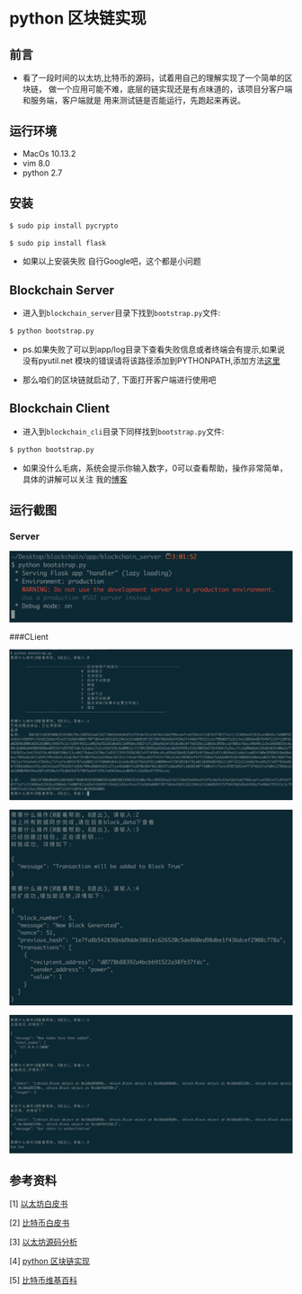 # python 区块链实现

## 前言
* 看了一段时间的以太坊,比特币的源码，试着用自己的理解实现了一个简单的区块链，
做一个应用可能不难，底层的链实现还是有点味道的，该项目分客户端和服务端，客户端就是
用来测试链是否能运行，先跑起来再说。

## 运行环境

* MacOs 10.13.2
* vim 8.0
* python 2.7

## 安装

```bash
$ sudo pip install pycrypto
```

```bash
$ sudo pip install flask
```

* 如果以上安装失败 自行Google吧，这个都是小问题

## Blockchain Server

* 进入到```blockchain_server```目录下找到```bootstrap.py```文件:

```bash
$ python bootstrap.py
```

* ps.如果失败了可以到app/log目录下查看失败信息或者终端会有提示,如果说没有pyutil.net
模块的错误请将该路径添加到PYTHONPATH,添加方法[这里](https://blog.csdn.net/ys_zhang/article/details/71393711)

* 那么咱们的区块链就启动了, 下面打开客户端进行使用吧

## Blockchain Client

* 进入到```blockchain_cli```目录下同样找到```bootstrap.py```文件:

```bash
$ python bootstrap.py
```

* 如果没什么毛病，系统会提示你输入数字，0可以查看帮助，操作非常简单，具体的讲解可以关注
我的[博客](https://blog.csdn.net/g8433373)

## 运行截图

### Server

![服务端](/images/server_1.png)

###CLient

![客户端1](/images/client_1.jpeg)

![客户端2](/images/client_2.jpeg)

![客户端3](/images/client_3.jpeg)


## 参考资料

[1] [以太坊白皮书](https://baijiahao.baidu.com/s?id=1589988758675352820&wfr=spider&for=pc)

[2] [比特币白皮书](http://baijiahao.baidu.com/s?id=1596882568389336294&wfr=spider&for=pc)

[3] [以太坊源码分析](https://www.jianshu.com/p/3fc606a556e0)

[4] [python 区块链实现](https://www.jianshu.com/p/3fc606a556e0)

[5] [比特币维基百科](https://en.bitcoin.it/wiki/Main_Page)